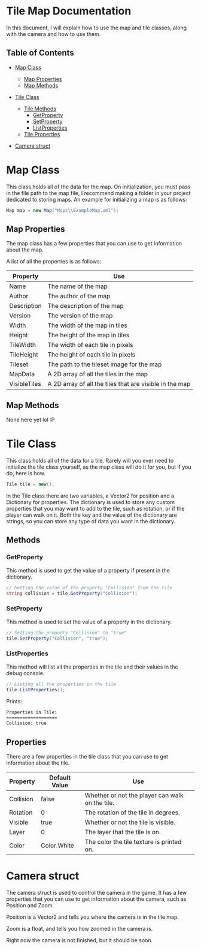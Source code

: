 ﻿# Tile Map Documentation

In this document, I will explain how to use the map and tile classes, along with the camera and how to use them.

## Table of Contents

 - [Map Class](#map-class)
	* [Map Properties](#map-properties)
	* [Map Methods](#map-methods)

 - [Tile Class](#tile-class)
	* [Tile Methods](#methods)
		+ [GetProperty](#getproperty)
		+ [SetProperty](#setproperty)
		+ [ListProperties](#listproperties)
	* [Tile Properties](#properties)
 
 - [Camera struct](#camera-struct)

# Map Class

This class holds all of the data for the map.
On initialization, you must pass in the file path to the map file, I recommend making a folder in your project dedicated to storing maps.
An example for initializing a map is as follows:

```csharp
Map map = new Map("Maps\\ExampleMap.xml");
```

## Map Properties
The map class has a few properties that you can use to get information about the map.

A list of all the properties is as follows:

| Property     | Use 
|--------------|----
| Name         | The name of the map
| Author       | The author of the map
| Description  | The description of the map
| Version      | The version of the map
| Width        | The width of the map in tiles
| Height       | The height of the map in tiles
| TileWidth    | The width of each tile in pixels
| TileHeight   | The height of each tile in pixels
| Tileset      | The path to the tileset image for the map
| MapData      | A 2D array of all the tiles in the map
| VisibleTiles | A 2D array of all the tiles that are visible in the map

## Map Methods

None here yet lol :P

# Tile Class

This class holds all of the data for a tile.
Rarely will you ever need to initialize the tile class yourself, as the map class will do it for you,
but if you do, here is how.

```csharp
Tile tile = new();
```

In the Tile class there are two variables, a Vector2 for position and a Dictionary for properties.
The dictionary is used to store any custom properties that you may want to add to the tile, such as rotation, or if the player can walk on it.
Both the key and the value of the dictionary are strings, so you can store any type of data you want in the dictionary.

## Methods

### GetProperty

This method is used to get the value of a property if present in the dictionary.

```csharp
// Getting the value of the property "Collision" from the tile
string collision = tile.GetProperty("Collision");
```

### SetProperty

This method is used to set the value of a property in the dictionary.
```csharp
// Setting the property "Collision" to "true"
tile.SetProperty("Collision", "true");
```

### ListProperties

This method will list all the properties in the tile and their values in the debug console.

```csharp
// Listing all the properties in the tile
tile.ListProperties();
```

Prints:

```txt
Properties in Tile:
===================
Collision: true
```

## Properties

There are a few properties in the tile class that you can use to get information about the tile.

| Property  | Default Value | Use                                             |
|---------- |---------------|-------------------------------------------------|
| Collision | false         | Whether or not the player can walk on the tile. |
| Rotation  | 0             | The rotation of the tile in degrees.            |
| Visible   | true          | Whether or not the tile is visible.             |
| Layer     | 0             | The layer that the tile is on.                  |
| Color     | Color.White   | The color the tile texture is printed on.       |

# Camera struct

The camera struct is used to control the camera in the game.
It has a few properties that you can use to get information about the camera, such as Position and Zoom.

Position is a Vector2 and tells you where the camera is in the tile map.

Zoom is a float, and tells you how zoomed in the camera is.

Right now the camera is not finished, but it should be soon.
